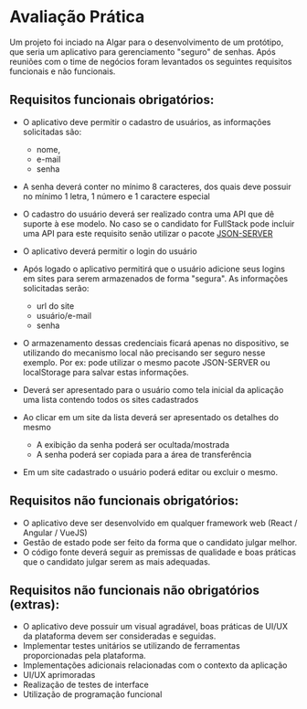 # Avaliação Prática

Um projeto foi inciado na Algar para o desenvolvimento de um protótipo, que seria
um aplicativo para gerenciamento "seguro" de senhas. Após reuniões com o time de negócios
foram levantados os seguintes requisitos funcionais e não funcionais.

## Requisitos funcionais obrigatórios:

- O aplicativo deve permitir o cadastro de usuários, as informações solicitadas são:
  - nome,
  - e-mail
  - senha
- A senha deverá conter no mínimo 8 caracteres, dos quais deve possuir no mínimo 1 letra, 1 número e 1 caractere especial
- O cadastro do usuário deverá ser realizado contra uma API que dê suporte à ese modelo. No caso se o candidato for FullStack pode incluir uma API para este requisito senão utilizar o pacote [JSON-SERVER](https://github.com/typicode/json-server)

- O aplicativo deverá permitir o login do usuário
- Após logado o aplicativo permitirá que o usuário adicione seus logins em sites para
serem armazenados de forma "segura". As informações
solicitadas serão:
  - url do site
  - usuário/e-mail
  - senha
- O armazenamento dessas credenciais ficará apenas no dispositivo, se utilizando
do mecanismo local não precisando ser seguro nesse exemplo. Por ex: pode utilizar o mesmo pacote JSON-SERVER ou localStorage para salvar estas informações.

- Deverá ser apresentado para o usuário como tela inicial da aplicação uma lista
contendo todos os sites cadastrados
- Ao clicar em um site da lista deverá ser apresentado os detalhes do mesmo
  - A exibição da senha poderá ser ocultada/mostrada
  - A senha poderá ser copiada para a área de transferência
- Em um site cadastrado o usuário poderá editar ou excluir o mesmo.

## Requisitos não funcionais obrigatórios:

- O aplicativo deve ser desenvolvido em qualquer framework web (React / Angular / VueJS)
- Gestão de estado pode ser feito da forma que o candidato julgar melhor.
- O código fonte deverá seguir as premissas de qualidade e boas práticas que o candidato julgar serem as mais adequadas.

## Requisitos não funcionais não obrigatórios (extras):
- O aplicativo deve possuir um visual agradável, boas práticas de UI/UX da plataforma devem ser consideradas e seguidas.
- Implementar testes unitários se utilizando de ferramentas
proporcionadas pela plataforma.
- Implementações adicionais relacionadas com o contexto da aplicação
- UI/UX aprimoradas
- Realização de testes de interface
- Utilização de programação funcional
